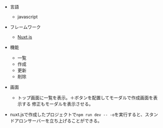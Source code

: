 - 言語
    - javascript

- フレームワーク
    - [Nuxt.js](https://nuxt.com/)

- 機能
    - 一覧
    - 作成
    - 更新
    - 削除

- 画面
    - トップ画面に一覧を表示。＋ボタンを配置してモーダルで作成画面を表示する
      修正もモーダルを表示させる。

- nuxt.jsで作成したプロジェクトで`npm run dev -- -o`を実行すると、スタンドアロンサーバーを立ち上げることができる。